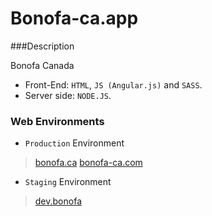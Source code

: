 # Bonofa-ca.app

###Description

Bonofa Canada

- Front-End: `HTML`, `JS (Angular.js)` and `SASS`. 
- Server side: `NODE.JS`.

### Web Environments 

- `Production` Environment 

> [bonofa.ca](http://www.bonofa-canada.ca/)
> [bonofa-ca.com](http://www.bonofa-canada.com/)

- `Staging` Environment 

> [dev.bonofa](ec2-54-152-45-253.compute-1.amazonaws.com)
